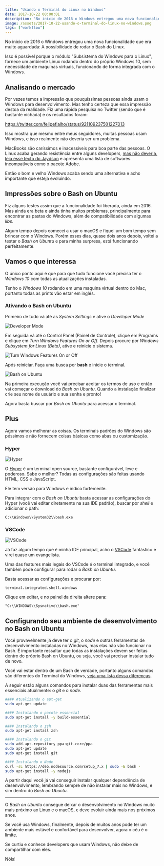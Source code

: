 ```yaml
---
title: "Usando o Terminal do Linux no Windows"
date: 2017-10-22 00:00:01
description: "No inicio de 2016 o Windows entregou uma nova funcionalidade que era muito aguardada: A possibilidade de rodar o Bash do Linux"
image: /assets/2017-10-22-usando-o-terminal-do-linux-no-windows.png
tags: ["workflow"]
---
```


No inicio de 2016 o Windows entregou uma nova funcionalidade que era muito aguardada: A possibilidade de rodar o Bash do Linux.

Isso é possível porque o módulo "Subsistema do Windows para o Linux", fornece um ambiente Linux rodando dentro do próprio Windows 10, sem necessidade de maquinas virtuais, funcionando de forma integrada com o Windows.

## Analisando o mercado

Por vezes temos a impressão que pouquíssimas pessoas ainda usam o Windows para desenvolvimento. Mas tenho certeza que essa impressão destoa da realidade. Fiz uma rápida pesquisa no Twitter (sendo que é bastante nichada) e os resultados foram:

https://twitter.com/felipefialho/status/921109237501227013

Isso mostra que mesmo entre meus seguidores, muitas pessoas usam Windows, e isso realmente não deveria ser um problema.

MacBooks são caríssimos e inacessíveis para boa parte das pessoas. O Linux acaba gerando resistência entre alguns developers, [mas não deveria, leia esse texto do Jaydson](https://jaydson.com/por-que-uso-linux/) e apresenta uma lista de softwares incompatíveis
 como o pacote Adobe.

Então o bom e velho Windows acaba sendo uma alternativa e acho importante que esteja evoluindo.

## Impressões sobre o Bash on Ubuntu

Fiz alguns testes assim que a funcionalidade foi liberada, ainda em 2016. Mas ainda era beta e ainda tinha muitos problemas, principalmente para encontrar as pastas do Windows, além de compatibilidade com algumas _libs_.

Algum tempo depois comecei a usar o macOS e fiquei um bom tempo sem brincar com o Windows. Porém esses dias, quase dois anos depois, voltei a testar o _Bash on Ubuntu_ e para minha surpresa, está funcionando perfeitamente.

## Vamos o que interessa

O único ponto aqui é que para que tudo funcione você precisa ter o *Windows 10* com todas as atualizações instaladas.

Tenho o *Windows 10* rodando em uma maquina virtual dentro do Mac, portanto todas as prints vão estar em inglês.

### Ativando o Bash on Ubuntu

Primeiro de tudo vá até as _System Settings_ e ative o *Developer Mode*

![Developer Mode](assets/windows-developer-mode.png)

Em seguida vá até o Control Panel (Painel de Controle), clique em Programs e clique em *Turn Windows Features On or Off*. Depois procure por *Windows Subsystem for Linux (Beta)*, ative e reinicie o sistema.

![Turn Windows Features On or Off](assets/windows-turn-on.png)

Após reiniciar. Faça uma busca por **bash** e inicie o terminal.

![Bash on Ubuntu](assets/windows-bash.png)

Na primeira execução você vai precisar aceitar os termos de uso e então vai começar o download do _Bash on Ubuntu_. Quando a instalação finalizar crie seu nome de usuário e sua senha e pronto!

Agora basta buscar por _Bash on Ubuntu_ para acessar o terminal.

## Plus

Agora vamos melhorar as coisas. Os terminais padrões do Windows são péssimos e não fornecem coisas básicas como abas ou customização.

### Hyper

![Hyper](assets/hyper.gif)

O [Hyper](https://hyper.is/) é um terminal open source, bastante configurável, leve e poderoso. Sabe o melhor? Todas as configurações são feitas usando HTML, CSS e JavaScript.

Ele tem versão para Windows e indico fortemente.

Para integrar com o _Bash on Ubuntu_ basta acessar as configurações do Hyper (você vai editar diretamente na sua IDE padrão), buscar por *shell* e adicionar o path:

`C:\\Windows\\System32\\bash.exe`

### VSCode

![VSCode](vscode.png)

Já faz algum tempo que é minha IDE principal, acho o [VSCode](https://code.visualstudio.com/) fantástico e virei quase um evangelista.

Uma das features mais legais do VSCode é o terminal integrado, e você também pode configurar para rodar o _Bash on Ubuntu_.

Basta acessar as configurações e procurar por:

`terminal.integrated.shell.windows`

Clique em editar, e no painel da direita altere para:

`"C:\\WINDOWS\\Sysnative\\bash.exe"`

## Configurando seu ambiente de desenvolvimento no Bash on Ubuntu

Você provavelmente já deve ter o _git_, o _node_ e outras ferramentas de desenvolvimento instaladas no Windows, mas elas não vão funcionar no Bash. É importante ressaltar que todas as instalações devem ser feitas dentro do próprio Bash on Ubuntu, ou seja, você vai precisar instalar tudo de novo.

Você vai estar dentro de um Bash de verdade, portanto alguns comandos são diferentes do Terminal do Windows, [veja uma lista dessa diferenças](https://access.redhat.com/documentation/en-US/Red_Hat_Enterprise_Linux/4/html/Step_by_Step_Guide/ap-doslinux.html).

A seguir estão alguns comandos para instalar duas das ferramentas mais essenciais atualmente: o *git* e o *node*.

```bash
#### Atualizando o apt-get
sudo apt-get update

#### Instalando o pacote essencial
sudo apt-get install -y build-essential

#### Instalando o zsh
sudo apt-get install zsh

#### Instalando o git
sudo add-apt-repository ppa:git-core/ppa
sudo apt-get update
sudo apt-get install git

#### Instalando o Node
curl -sL https://deb.nodesource.com/setup_7.x | sudo -E bash -
sudo apt-get install -y nodejs
```

A partir daqui você já vai conseguir instalar qualquer dependência de desenvolvimento, lembrando sempre de não instalar mais no Windows, e sim dentro do _Bash on Ubuntu_.
___

O _Bash on Ubuntu_ consegue deixar o desenvolvimento no Windows muito mais próximo ao Linux e o macOS, e deve evoluir ainda mais nos próximos anos.

Se você usa Windows, finalmente, depois de muitos anos pode ter um ambiente mais estável e confortável para desenvolver, agora o céu é o limite.

Se curtiu e conhece developers que usam Windows, não deixe de compartilhar com eles.

Nóis!
